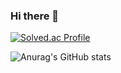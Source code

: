 ### Hi there 👋

[![Solved.ac Profile](http://mazassumnida.wtf/api/generate_badge?boj=sksk9511)](https://solved.ac/sksk9511)<br/>

![Anurag's GitHub stats](https://github-readme-stats.vercel.app/api?username=na-hyeong9&show_icons=true&theme=radical)
